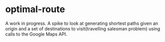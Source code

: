 # optimal-route

A work in progress. A spike to look at generating shortest paths given an origin and a set of destinations to visit(travelling salesman problem) using calls to the Google Maps API.
